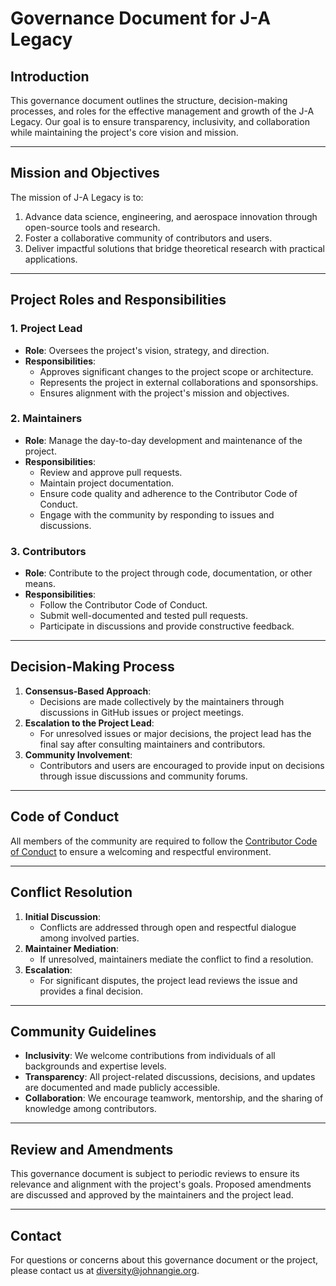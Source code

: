 # Governance Document for J-A Legacy

## **Introduction**
This governance document outlines the structure, decision-making processes, and roles for the effective management and growth of the J-A Legacy. Our goal is to ensure transparency, inclusivity, and collaboration while maintaining the project's core vision and mission.

---

## **Mission and Objectives**
The mission of J-A Legacy is to:
1. Advance data science, engineering, and aerospace innovation through open-source tools and research.
2. Foster a collaborative community of contributors and users.
3. Deliver impactful solutions that bridge theoretical research with practical applications.

---

## **Project Roles and Responsibilities**

### **1. Project Lead**
- **Role**: Oversees the project's vision, strategy, and direction.
- **Responsibilities**:
  - Approves significant changes to the project scope or architecture.
  - Represents the project in external collaborations and sponsorships.
  - Ensures alignment with the project's mission and objectives.

### **2. Maintainers**
- **Role**: Manage the day-to-day development and maintenance of the project.
- **Responsibilities**:
  - Review and approve pull requests.
  - Maintain project documentation.
  - Ensure code quality and adherence to the Contributor Code of Conduct.
  - Engage with the community by responding to issues and discussions.

### **3. Contributors**
- **Role**: Contribute to the project through code, documentation, or other means.
- **Responsibilities**:
  - Follow the Contributor Code of Conduct.
  - Submit well-documented and tested pull requests.
  - Participate in discussions and provide constructive feedback.

---

## **Decision-Making Process**
1. **Consensus-Based Approach**: 
   - Decisions are made collectively by the maintainers through discussions in GitHub issues or project meetings.
2. **Escalation to the Project Lead**:
   - For unresolved issues or major decisions, the project lead has the final say after consulting maintainers and contributors.
3. **Community Involvement**:
   - Contributors and users are encouraged to provide input on decisions through issue discussions and community forums.

---

## **Code of Conduct**
All members of the community are required to follow the [Contributor Code of Conduct](https://github.com/leojoty/Data-science-Portfolio/blob/main/CodeofConduct.md) to ensure a welcoming and respectful environment.

---

## **Conflict Resolution**
1. **Initial Discussion**:
   - Conflicts are addressed through open and respectful dialogue among involved parties.
2. **Maintainer Mediation**:
   - If unresolved, maintainers mediate the conflict to find a resolution.
3. **Escalation**:
   - For significant disputes, the project lead reviews the issue and provides a final decision.

---

## **Community Guidelines**
- **Inclusivity**: We welcome contributions from individuals of all backgrounds and expertise levels.
- **Transparency**: All project-related discussions, decisions, and updates are documented and made publicly accessible.
- **Collaboration**: We encourage teamwork, mentorship, and the sharing of knowledge among contributors.

---

## **Review and Amendments**
This governance document is subject to periodic reviews to ensure its relevance and alignment with the project's goals. Proposed amendments are discussed and approved by the maintainers and the project lead.

---

## **Contact**
For questions or concerns about this governance document or the project, please contact us at diversity@johnangie.org.
